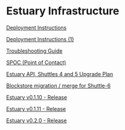 # Estuary Infrastructure

[Deployment Instructions](Estuary%20Infrastructure%2040ddc4cd518d478a81b76f5c0df1a276/Deployment%20Instructions%200cb16942a0464ec2a916aee7ef31a3ce.md)

[Deployment Instructions (1)](Estuary%20Infrastructure%2040ddc4cd518d478a81b76f5c0df1a276/Deployment%20Instructions%20(1)%20597d6fe2251e4993b22fb646602b1f4b.md)

[Troubleshooting Guide](Estuary%20Infrastructure%2040ddc4cd518d478a81b76f5c0df1a276/Troubleshooting%20Guide%20d9f6c7566fe14648960f01d56ada1db7.md)

[SPOC (Point of Contact)](Estuary%20Infrastructure%2040ddc4cd518d478a81b76f5c0df1a276/SPOC%20(Point%20of%20Contact)%2007c149b4cf9c49f8a2c20c0af27848dd.md)

[Estuary API, Shuttles 4 and 5 Upgrade Plan](Estuary%20Infrastructure%2040ddc4cd518d478a81b76f5c0df1a276/Estuary%20API,%20Shuttles%204%20and%205%20Upgrade%20Plan%206c5255b196174a8ead3cb58218a34190.md)

[Blockstore migration / merge for Shuttle-6](Estuary%20Infrastructure%2040ddc4cd518d478a81b76f5c0df1a276/Blockstore%20migration%20merge%20for%20Shuttle-6%2039a5ab6323464c77945b88a75dcafc03.md)

[Estuary v0.1.10 - Release](Estuary%20Infrastructure%2040ddc4cd518d478a81b76f5c0df1a276/Estuary%20v0%201%2010%20-%20Release%20117eebefe77d4083a417749c51405e4d.md)

[Estuary v0.1.11 - Release](Estuary%20Infrastructure%2040ddc4cd518d478a81b76f5c0df1a276/Estuary%20v0%201%2011%20-%20Release%20df5c03aebda7489dacb4e8be77d275b3.md)

[Estuary v0.2.0 - Release](Estuary%20Infrastructure%2040ddc4cd518d478a81b76f5c0df1a276/Estuary%20v0%202%200%20-%20Release%204a6a6730ce5f4c788fadb1ff8f47032f.md)